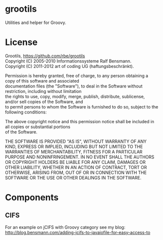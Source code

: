# grootils

Utilities and helper for Groovy.

# License

Grootils, https://github.com/rbe/grootils  
Copyright (C) 2005-2010 Informationssysteme Ralf Bensmann.  
Copyright (C) 2011-2012 art of coding UG (haftungsbeschränkt).

Permission is hereby granted, free of charge, to any person obtaining a copy of this software and associated  
documentation files (the "Software"), to deal in the Software without restriction, including without limitation  
the rights to use, copy, modify, merge, publish, distribute, sublicense, and/or sell copies of the Software, and  
to permit persons to whom the Software is furnished to do so, subject to the following conditions:  

The above copyright notice and this permission notice shall be included in all copies or substantial portions  
of the Software.

THE SOFTWARE IS PROVIDED "AS IS", WITHOUT WARRANTY OF ANY KIND, EXPRESS OR IMPLIED, INCLUDING BUT NOT LIMITED TO THE
WARRANTIES OF MERCHANTABILITY, FITNESS FOR A PARTICULAR PURPOSE AND NONINFRINGEMENT. IN NO EVENT SHALL THE AUTHORS
OR COPYRIGHT HOLDERS BE LIABLE FOR ANY CLAIM, DAMAGES OR OTHER LIABILITY, WHETHER IN AN ACTION OF CONTRACT, TORT
OR OTHERWISE, ARISING FROM, OUT OF OR IN CONNECTION WITH THE SOFTWARE OR THE USE OR OTHER DEALINGS IN THE SOFTWARE.

# Components

## CIFS

For an example on jCIFS with Groovy category see my blog:
http://blog.bensmann.com/adding-jcifs-to-javaiofile-for-easy-access-to
